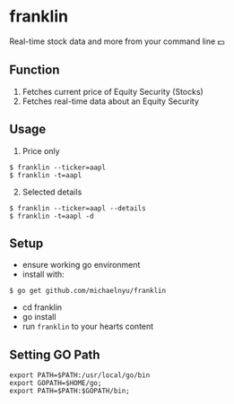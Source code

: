 # franklin
Real-time stock data and more from your command line 💵

## Function
1. Fetches current price of Equity Security (Stocks)
2. Fetches real-time data about an Equity Security

## Usage
1. Price only
```shell
$ franklin --ticker=aapl
$ franklin -t=aapl
```

2. Selected details
```shell
$ franklin --ticker=aapl --details
$ franklin -t=aapl -d
```

## Setup
- ensure working go environment
- install with:
```
$ go get github.com/michaelnyu/franklin
```
- cd franklin
- go install
- run ```franklin``` to your hearts content

## Setting GO Path
```shell
export PATH=$PATH:/usr/local/go/bin
export GOPATH=$HOME/go;
export PATH=$PATH:$GOPATH/bin;
```
